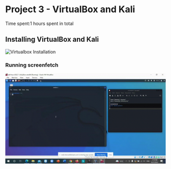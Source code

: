 # Project 3 - VirtualBox and Kali

Time spent:1 hours spent in total

## Installing VirtualBox and Kali

<img src="vbox_kali.gif" alt="Virtualbox Installation">
 
### Running screenfetch

<img src="screenfetch.gif" alt="Running screenfetch">
